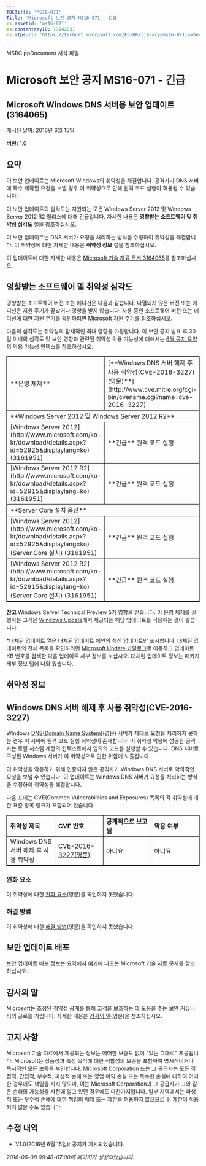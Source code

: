 ```yaml
---
TOCTitle: 'MS16-071'
Title: 'Microsoft 보안 공지 MS16-071 - 긴급'
ms:assetid: 'ms16-071'
ms:contentKeyID: 73142031
ms:mtpsurl: 'https://technet.microsoft.com/ko-KR/library/ms16-071(v=Security.10)'
---
```


MSRC ppDocument 서식 파일

Microsoft 보안 공지 MS16-071 - 긴급
===================================

Microsoft Windows DNS 서버용 보안 업데이트(3164065)
---------------------------------------------------

게시된 날짜: 2016년 6월 15일

**버전:** 1.0

요약
----

<span id="sectionToggle0"></span>
이 보안 업데이트는 Microsoft Windows의 취약성을 해결합니다. 공격자가 DNS 서버에 특수 제작된 요청을 보낼 경우 이 취약성으로 인해 원격 코드 실행이 허용될 수 있습니다.

이 보안 업데이트의 심각도는 지원되는 모든 Windows Server 2012 및 Windows Server 2012 R2 릴리스에 대해 긴급입니다. 자세한 내용은 **영향받는 소프트웨어 및 취약성 심각도** 절을 참조하십시오.

이 보안 업데이트는 DNS 서버가 요청을 처리하는 방식을 수정하여 취약성을 해결합니다. 이 취약성에 대한 자세한 내용은 **취약성 정보** 절을 참조하십시오.

<span id="KBArticle"></span>
이 업데이트에 대한 자세한 내용은 [Microsoft 기술 자료 문서 3164065](https://support.microsoft.com/ko-kr/kb/3164065)를 참조하십시오.

영향받는 소프트웨어 및 취약성 심각도
------------------------------------

<span id="sectionToggle1"></span>
영향받는 소프트웨어 버전 또는 에디션은 다음과 같습니다. 나열되지 않은 버전 또는 에디션은 지원 주기가 끝났거나 영향을 받지 않습니다. 사용 중인 소프트웨어 버전 또는 에디션에 대한 지원 주기를 확인하려면 [Microsoft 지원 주기](https://support.microsoft.com/ko-kr/lifecycle)를 참조하십시오.

다음의 심각도는 취약성의 잠재적인 최대 영향을 가정합니다. 이 보안 공지 발표 후 30일 이내의 심각도 및 보안 영향과 관련된 취약성 악용 가능성에 대해서는 [6월 공지 요약](https://technet.microsoft.com/ko-kr/library/security/ms16-jun)의 악용 가능성 인덱스를 참조하십시오.

<p></p>
<table style="border:1px solid black;">
<tr>
<td style="border:1px solid black;">
**운영 체제**

</td>
<td style="border:1px solid black;">
[**Windows DNS 서버 해제 후 사용 취약성(CVE-2016-3227)(영문)**](http://www.cve.mitre.org/cgi-bin/cvename.cgi?name=cve-2016-3227)

</td>
<td style="border:1px solid black;">
**대체된 업데이트***

</td>
</tr>
<tr>
<td style="border:1px solid black;" colspan="3">
**Windows Server 2012 및 Windows Server 2012 R2**

</td>
</tr>
<tr>
<td style="border:1px solid black;">
[Windows Server 2012](http://www.microsoft.com/ko-kr/download/details.aspx?id=52925&displaylang=ko)  
(3161951)

</td>
<td style="border:1px solid black;">
**긴급**  
원격 코드 실행

</td>
<td style="border:1px solid black;">
[MS15-127](https://technet.microsoft.com/ko-kr/library/security/ms15-127)의 3100465

</td>
</tr>
<tr>
<td style="border:1px solid black;">
[Windows Server 2012 R2](http://www.microsoft.com/ko-kr/download/details.aspx?id=52915&displaylang=ko)  
(3161951)

</td>
<td style="border:1px solid black;">
**긴급**  
원격 코드 실행

</td>
<td style="border:1px solid black;">
[MS15-127](https://technet.microsoft.com/ko-kr/library/security/ms15-127)의 3100465

</td>
</tr>
<tr>
<td style="border:1px solid black;" colspan="3">
**Server Core 설치 옵션**

</td>
</tr>
<tr>
<td style="border:1px solid black;">
[Windows Server 2012](http://www.microsoft.com/ko-kr/download/details.aspx?id=52925&displaylang=ko)(Server Core 설치)  
(3161951)

</td>
<td style="border:1px solid black;">
**긴급**  
원격 코드 실행

</td>
<td style="border:1px solid black;">
[MS15-127](https://technet.microsoft.com/ko-kr/library/security/ms15-127)의 3100465

</td>
</tr>
<tr>
<td style="border:1px solid black;">
[Windows Server 2012 R2](http://www.microsoft.com/ko-kr/download/details.aspx?id=52915&displaylang=ko)(Server Core 설치)  
(3161951)

</td>
<td style="border:1px solid black;">
**긴급**  
원격 코드 실행

</td>
<td style="border:1px solid black;">
[MS15-127](https://technet.microsoft.com/ko-kr/library/security/ms15-127)의 3100465

</td>
</tr>
</table>
 
**참고** Windows Server Technical Preview 5가 영향을 받습니다. 이 운영 체제를 실행하는 고객은 [Windows Update](http://update.microsoft.com/microsoftupdate/v6/vistadefault.aspx?ln=ko-kr)에서 제공되는 해당 업데이트를 적용하는 것이 좋습니다.

\*대체된 업데이트 열은 대체된 업데이트 체인의 최신 업데이트만 표시합니다. 대체된 업데이트의 전체 목록을 확인하려면 [Microsoft Update 카탈로그](http://catalog.update.microsoft.com/v7/site/home.aspx)로 이동하고 업데이트 KB 번호를 검색한 다음 업데이트 세부 정보를 보십시오. 대체된 업데이트 정보는 패키지 세부 정보 탭에 나와 있습니다.

취약성 정보
-----------

<span id="sectionToggle2"></span>
Windows DNS 서버 해제 후 사용 취약성(CVE-2016-3227)
---------------------------------------------------

Windows [DNS(Domain Name System)](https://technet.microsoft.com/ko-kr/library/security/dn848375.aspx)(영문) 서버가 제대로 요청을 처리하지 못하는 경우 이 서버에 원격 코드 실행 취약성이 존재합니다. 이 취약성 악용에 성공한 공격자는 로컬 시스템 계정의 컨텍스트에서 임의의 코드를 실행할 수 있습니다. DNS 서버로 구성된 Windows 서버가 이 취약성으로 인한 위험에 노출됩니다.

이 취약성을 악용하기 위해 인증되지 않은 공격자가 Windows DNS 서버로 악의적인 요청을 보낼 수 있습니다. 이 업데이트는 Windows DNS 서버가 요청을 처리하는 방식을 수정하여 취약성을 해결합니다.

다음 표에는 CVE(Common Vulnerabilities and Exposures) 목록의 각 취약성에 대한 표준 항목 링크가 포함되어 있습니다.

<p></p>
<table style="border:1px solid black;">
<colgroup>
<col width="25%" />
<col width="25%" />
<col width="25%" />
<col width="25%" />
</colgroup>
<tbody>
<tr class="odd">
<td style="border:1px solid black;"><strong>취약성 제목</strong></td>
<td style="border:1px solid black;"><strong>CVE 번호</strong></td>
<td style="border:1px solid black;"><strong>공개적으로 보고됨</strong></td>
<td style="border:1px solid black;"><strong>악용 여부</strong></td>
</tr>
<tr class="even">
<td style="border:1px solid black;">Windows DNS 서버 해제 후 사용 취약성</td>
<td style="border:1px solid black;"><a href="http://www.cve.mitre.org/cgi-bin/cvename.cgi?name=cve-2016-3227">CVE-2016-3227(영문)</a></td>
<td style="border:1px solid black;">아니요</td>
<td style="border:1px solid black;">아니요</td>
</tr>
</tbody>
</table>
  
### 완화 요소
  
이 취약성에 대한 [완화 요소](https://technet.microsoft.com/ko-kr/library/security/dn848375.aspx)(영문)를 확인하지 못했습니다.
  
### 해결 방법
  
이 취약성에 대한 [해결 방법](https://technet.microsoft.com/ko-kr/library/security/dn848375.aspx)(영문)을 확인하지 못했습니다.
  
보안 업데이트 배포  
------------------
  
<span id="sectionToggle3"></span>
보안 업데이트 배포 정보는 요약에서 [여기](https://technet.microsoft.com/ko-KR/library////c(v=Security.10))에 나오는 Microsoft 기술 자료 문서를 참조하십시오.
  
감사의 말  
---------
  
<span id="sectionToggle4"></span>
Microsoft는 조정된 취약성 공개를 통해 고객을 보호하는 데 도움을 주는 보안 커뮤니티의 공로를 기립니다. 자세한 내용은 [감사의 말](https://technet.microsoft.com/ko-kr/library/security/dn903755.aspx)(영문)을 참조하십시오.
  
고지 사항  
---------
  
<span id="sectionToggle5"></span>
Microsoft 기술 자료에서 제공되는 정보는 어떠한 보증도 없이 "있는 그대로" 제공됩니다. Microsoft는 상품성과 특정 목적에 대한 적합성의 보증을 포함하여 명시적이거나 묵시적인 모든 보증을 부인합니다. Microsoft Corporation 또는 그 공급자는 모든 직접적, 간접적, 부수적, 파생적 손해 또는 영업 이익 손실 또는 특수한 손실에 대하여 어떠한 경우에도 책임을 지지 않으며, 이는 Microsoft Corporation과 그 공급자가 그와 같은 손해의 가능성을 사전에 알고 있던 경우에도 마찬가지입니다. 일부 지역에서는 파생적 또는 부수적 손해에 대한 책임의 배제 또는 제한을 허용하지 않으므로 위 제한이 적용되지 않을 수도 있습니다.
  
수정 내역  
---------
  
<span id="sectionToggle6"></span>
-   V1.0(2016년 6월 15일): 공지가 게시되었습니다.
  
*2016-06-08 09:48-07:00에 페이지가 생성되었습니다.*
